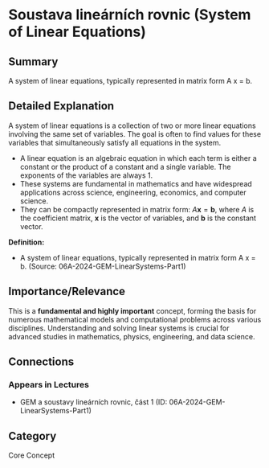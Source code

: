 # Soustava lineárních rovnic (System of Linear Equations)

## Summary
A system of linear equations, typically represented in matrix form A x = b.

## Detailed Explanation
A system of linear equations is a collection of two or more linear equations involving the same set of variables. The goal is often to find values for these variables that simultaneously satisfy all equations in the system.

*   A linear equation is an algebraic equation in which each term is either a constant or the product of a constant and a single variable. The exponents of the variables are always 1.
*   These systems are fundamental in mathematics and have widespread applications across science, engineering, economics, and computer science.
*   They can be compactly represented in matrix form: $A\mathbf{x} = \mathbf{b}$, where $A$ is the coefficient matrix, $\mathbf{x}$ is the vector of variables, and $\mathbf{b}$ is the constant vector.

**Definition:**
*   A system of linear equations, typically represented in matrix form A x = b. (Source: 06A-2024-GEM-LinearSystems-Part1)

## Importance/Relevance
This is a **fundamental and highly important** concept, forming the basis for numerous mathematical models and computational problems across various disciplines. Understanding and solving linear systems is crucial for advanced studies in mathematics, physics, engineering, and data science.

## Connections

### Appears in Lectures
*   GEM a soustavy lineárních rovnic, část 1 (ID: 06A-2024-GEM-LinearSystems-Part1)

## Category
Core Concept